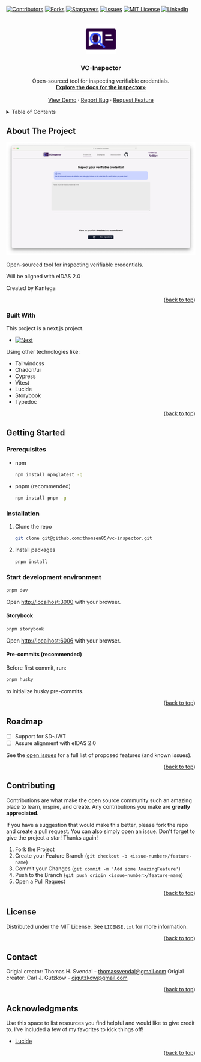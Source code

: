 <!-- Improved compatibility of back to top link: See: https://github.com/thomsen85/vc-inspector/pull/73 -->

<a name="readme-top"></a>

<!--
*** Thanks for checking out the Best-README-Template. If you have a suggestion
*** that would make this better, please fork the repo and create a pull request
*** or simply open an issue with the tag "enhancement".
*** Don't forget to give the project a star!
*** Thanks again! Now go create something AMAZING! :D
-->

<!-- PROJECT SHIELDS -->
<!--
*** I'm using markdown "reference style" links for readability.
*** Reference links are enclosed in brackets [ ] instead of parentheses ( ).
*** See the bottom of this document for the declaration of the reference variables
*** for contributors-url, forks-url, etc. This is an optional, concise syntax you may use.
*** https://www.markdownguide.org/basic-syntax/#reference-style-links
-->

[![Contributors][contributors-shield]][contributors-url]
[![Forks][forks-shield]][forks-url]
[![Stargazers][stars-shield]][stars-url]
[![Issues][issues-shield]][issues-url]
[![MIT License][license-shield]][license-url]
[![LinkedIn][linkedin-shield]][linkedin-url]

<!-- PROJECT LOGO -->
<br />
<div align="center">
  <a href="https://github.com/thomsen85/vc-inspector">
    <img src="images/logo.png" alt="Logo" width="80" height="80">
  </a>

  <h3 align="center">VC-Inspector</h3>

  <p align="center">
    Open-sourced tool for inspecting verifiable credentials.
    <br />
    <a href="https://vc-inspector.vercel.app/inspector-docs/index.html"><strong>Explore the docs for the inspector»</strong></a>
    <br />
    <br />
    <a href="https://vc-inspector.vercel.app/">View Demo</a>
    ·
    <a href="https://github.com/thomsen85/vc-inspector/issues/new?labels=bug&template=reported-bug.yaml">Report Bug</a>
    ·
    <a href="https://github.com/thomsen85/vc-inspector/issues/new?labels=feature&template=feature-request.yaml">Request Feature </a>
  </p>
</div>

<!-- TABLE OF CONTENTS -->
<details>
  <summary>Table of Contents</summary>
  <ol>
    <li>
      <a href="#about-the-project">About The Project</a>
      <ul>
        <li><a href="#built-with">Built With</a></li>
      </ul>
    </li>
    <li>
      <a href="#getting-started">Getting Started</a>
      <ul>
        <li><a href="#prerequisites">Prerequisites</a></li>
        <li><a href="#installation">Installation</a></li>
      </ul>
    </li>
    <!-- <li><a href="#usage">Usage</a></li> -->
    <li><a href="#roadmap">Roadmap</a></li>
    <li><a href="#contributing">Contributing</a></li>
    <li><a href="#license">License</a></li>
    <li><a href="#contact">Contact</a></li>
    <li><a href="#acknowledgments">Acknowledgments</a></li>
  </ol>
</details>

<!-- ABOUT THE PROJECT -->

## About The Project

[![VC inspector Screen Shot][product-screenshot]](https://example.com)

Open-sourced tool for inspecting verifiable credentials.

Will be aligned with eIDAS 2.0

<stong>Created by Kantega</stong>

<p align="right">(<a href="#readme-top">back to top</a>)</p>

### Built With

This project is a next.js project.

- [![Next][Next.js]][Next-url]

Using other technologies like:

- Tailwindcss
- Chadcn/ui
- Cypress
- Vitest
- Lucide
- Storybook
- Typedoc

<p align="right">(<a href="#readme-top">back to top</a>)</p>

<!-- GETTING STARTED -->

## Getting Started

### Prerequisites

- npm
  ```sh
  npm install npm@latest -g
  ```
- pnpm (recommended)
  ```sh
  npm install pnpm -g
  ```

### Installation

1. Clone the repo
   ```sh
   git clone git@github.com:thomsen85/vc-inspector.git
   ```
2. Install packages
   ```sh
   pnpm install
   ```

### Start development environment

```sh
pnpm dev

```

Open [http://localhost:3000](http://localhost:3000) with your browser.

#### Storybook

```sh
pnpm storybook

```

Open [http://localhost:6006](http://localhost:6006) with your browser.

#### Pre-commits (recommended)

Before first commit, run:

```bash
pnpm husky
```

to initialize husky pre-commits.

<p align="right">(<a href="#readme-top">back to top</a>)</p>

<!-- USAGE EXAMPLES -->

<!-- ## Usage -->
<!---->
<!-- Use this space to show useful examples of how a project can be used. Additional screenshots, code examples and demos work well in this space. You may also link to more resources. -->
<!---->
<!-- _For more examples, please refer to the [Documentation](https://example.com)_ -->
<!---->
<!-- <p align="right">(<a href="#readme-top">back to top</a>)</p> -->
<!---->
<!-- ROADMAP -->

## Roadmap

- [ ] Support for SD-JWT
- [ ] Assure alignment with eIDAS 2.0

See the [open issues](https://github.com/thomsen85/vc-inspector/issues) for a full list of proposed features (and known issues).

<p align="right">(<a href="#readme-top">back to top</a>)</p>

<!-- CONTRIBUTING -->

## Contributing

Contributions are what make the open source community such an amazing place to learn, inspire, and create. Any contributions you make are **greatly appreciated**.

If you have a suggestion that would make this better, please fork the repo and create a pull request. You can also simply open an issue.
Don't forget to give the project a star! Thanks again!

1. Fork the Project
2. Create your Feature Branch (`git checkout -b <issue-number>/feature-name`)
3. Commit your Changes (`git commit -m 'Add some AmazingFeature'`)
4. Push to the Branch (`git push origin <issue-number>/feature-name`)
5. Open a Pull Request

<p align="right">(<a href="#readme-top">back to top</a>)</p>

<!-- LICENSE -->

## License

Distributed under the MIT License. See `LICENSE.txt` for more information.

<p align="right">(<a href="#readme-top">back to top</a>)</p>

<!-- CONTACT -->

## Contact

Origial creator: Thomas H. Svendal - thomassvendal@gmail.com
Origial creator: Carl J. Gutzkow - cjgutzkow@gmail.com

<p align="right">(<a href="#readme-top">back to top</a>)</p>

<!-- ACKNOWLEDGMENTS -->

## Acknowledgments

Use this space to list resources you find helpful and would like to give credit to. I've included a few of my favorites to kick things off!

- [Lucide](https://react-icons.github.io/react-icons/search)

<p align="right">(<a href="#readme-top">back to top</a>)</p>

<!-- MARKDOWN LINKS & IMAGES -->
<!-- https://www.markdownguide.org/basic-syntax/#reference-style-links -->

[contributors-shield]: https://img.shields.io/github/contributors/thomsen85/vc-inspector.svg?style=for-the-badge
[contributors-url]: https://github.com/thomsen85/vc-inspector/graphs/contributors
[forks-shield]: https://img.shields.io/github/forks/thomsen85/vc-inspector.svg?style=for-the-badge
[forks-url]: https://github.com/thomsen85/vc-inspector/network/members
[stars-shield]: https://img.shields.io/github/stars/thomsen85/vc-inspector.svg?style=for-the-badge
[stars-url]: https://github.com/thomsen85/vc-inspector/stargazers
[issues-shield]: https://img.shields.io/github/issues/thomsen85/vc-inspector.svg?style=for-the-badge
[issues-url]: https://github.com/thomsen85/vc-inspector/issues
[license-shield]: https://img.shields.io/github/license/thomsen85/vc-inspector.svg?style=for-the-badge
[license-url]: https://github.com/thomsen85/vc-inspector/blob/main/LICENSE.txt
[linkedin-shield]: https://img.shields.io/badge/-LinkedIn-black.svg?style=for-the-badge&logo=linkedin&colorB=555
[linkedin-url]: https://linkedin.com/in/othneildrew
[product-screenshot]: images/screenshot.png
[Next.js]: https://img.shields.io/badge/next.js-000000?style=for-the-badge&logo=nextdotjs&logoColor=white
[Next-url]: https://nextjs.org/
